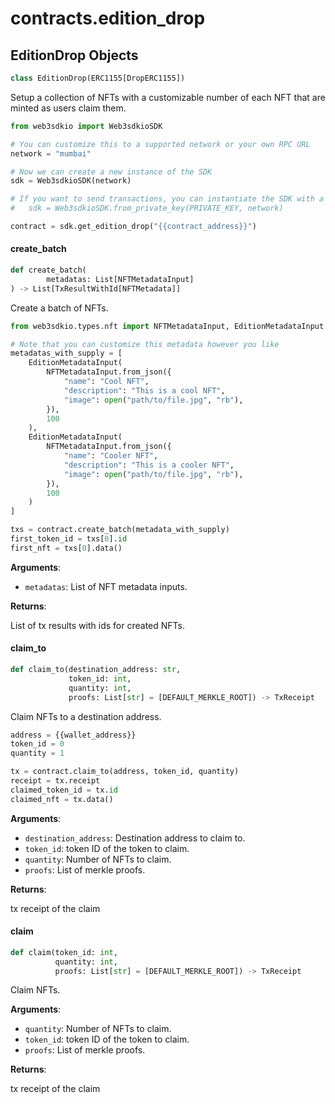 <a id="contracts.edition_drop"></a>

# contracts.edition\_drop

<a id="contracts.edition_drop.EditionDrop"></a>

## EditionDrop Objects

```python
class EditionDrop(ERC1155[DropERC1155])
```

Setup a collection of NFTs with a customizable number of each NFT that are minted as users claim them.

```python
from web3sdkio import Web3sdkioSDK

# You can customize this to a supported network or your own RPC URL
network = "mumbai"

# Now we can create a new instance of the SDK
sdk = Web3sdkioSDK(network)

# If you want to send transactions, you can instantiate the SDK with a private key instead:
#   sdk = Web3sdkioSDK.from_private_key(PRIVATE_KEY, network)

contract = sdk.get_edition_drop("{{contract_address}}")
```

<a id="contracts.edition_drop.EditionDrop.create_batch"></a>

#### create\_batch

```python
def create_batch(
        metadatas: List[NFTMetadataInput]
) -> List[TxResultWithId[NFTMetadata]]
```

Create a batch of NFTs.

```python
from web3sdkio.types.nft import NFTMetadataInput, EditionMetadataInput

# Note that you can customize this metadata however you like
metadatas_with_supply = [
    EditionMetadataInput(
        NFTMetadataInput.from_json({
            "name": "Cool NFT",
            "description": "This is a cool NFT",
            "image": open("path/to/file.jpg", "rb"),
        }),
        100
    ),
    EditionMetadataInput(
        NFTMetadataInput.from_json({
            "name": "Cooler NFT",
            "description": "This is a cooler NFT",
            "image": open("path/to/file.jpg", "rb"),
        }),
        100
    )
]

txs = contract.create_batch(metadata_with_supply)
first_token_id = txs[0].id
first_nft = txs[0].data()
```

**Arguments**:

- `metadatas`: List of NFT metadata inputs.

**Returns**:

List of tx results with ids for created NFTs.

<a id="contracts.edition_drop.EditionDrop.claim_to"></a>

#### claim\_to

```python
def claim_to(destination_address: str,
             token_id: int,
             quantity: int,
             proofs: List[str] = [DEFAULT_MERKLE_ROOT]) -> TxReceipt
```

Claim NFTs to a destination address.

```python
address = {{wallet_address}}
token_id = 0
quantity = 1

tx = contract.claim_to(address, token_id, quantity)
receipt = tx.receipt
claimed_token_id = tx.id
claimed_nft = tx.data()
```

**Arguments**:

- `destination_address`: Destination address to claim to.
- `token_id`: token ID of the token to claim.
- `quantity`: Number of NFTs to claim.
- `proofs`: List of merkle proofs.

**Returns**:

tx receipt of the claim

<a id="contracts.edition_drop.EditionDrop.claim"></a>

#### claim

```python
def claim(token_id: int,
          quantity: int,
          proofs: List[str] = [DEFAULT_MERKLE_ROOT]) -> TxReceipt
```

Claim NFTs.

**Arguments**:

- `quantity`: Number of NFTs to claim.
- `token_id`: token ID of the token to claim.
- `proofs`: List of merkle proofs.

**Returns**:

tx receipt of the claim

